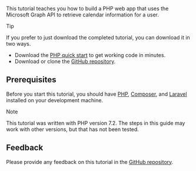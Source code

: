 <!-- markdownlint-disable MD002 MD041 -->

This tutorial teaches you how to build a PHP web app that uses the Microsoft Graph API to retrieve calendar information for a user.

> [!TIP]
> If you prefer to just download the completed tutorial, you can download it in two ways.
>
> - Download the [PHP quick start](https://developer.microsoft.com/graph/quick-start?platform=option-php) to get working code in minutes.
> - Download or clone the [GitHub repository](https://github.com/microsoftgraph/msgraph-training-phpapp).

## Prerequisites

Before you start this tutorial, you should have [PHP](http://php.net/downloads.php), [Composer](https://getcomposer.org/), and [Laravel](https://laravel.com/) installed on your development machine.

> [!NOTE]
> This tutorial was written with PHP version 7.2. The steps in this guide may work with other versions, but that has not been tested.

## Feedback

Please provide any feedback on this tutorial in the [GitHub repository](https://github.com/microsoftgraph/msgraph-training-phpapp).